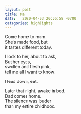```yaml
---
layout: post
title: Ma
date:   2020-04-03 20:26:58 -0700
categories: highlights
---
```

Come home to mom.   
She's made food, but  
it tastes different today.  

I look to her, about to ask,  
But her eyes,  
swollen and flesh pink,  
tell me all I want to know.  

Head down, eat.  

Later that night, awake in bed.  
Dad comes home.  
The silence was louder  
than my entire childhood.

